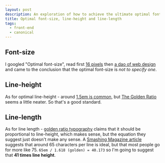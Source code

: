 ```yaml
---
layout: post
description: An exploration of how to achieve the ultimate optimal font-size and spacing.
title: Optimal font-size, line-height and line-length
tags:
  - front-end
  - canonical
---
```


## Font-size

I googled "Optimal font-size", read first
[16 pixels](http://www.smashingmagazine.com/2011/10/07/16-pixels-body-copy-anything-less-costly-mistake/)
then [a dao of web design](http://alistapart.com/article/dao) and came to the conclusion that
the optimal font-size is _not to specify one_.

## Line-height

As for optimal line-height - around
[1.5em is common](http://www.smashingmagazine.com/2009/08/20/typographic-design-survey-best-practices-from-the-best-blogs/),
but [The Golden Ratio](http://www.pearsonified.com/2011/12/golden-ratio-typography.php) seems a little
neater. So that's a good standard.

## Line-length

As for line length - [golden ratio typography](http://www.pearsonified.com/2011/12/golden-ratio-typography.php)
claims that it should be proportional to line-height, which makes sense, but the equation they suggest
just doesn't make any sense.
A [Smashing Magazine article](http://www.smashingmagazine.com/2009/08/20/typographic-design-survey-best-practices-from-the-best-blogs/)
suggests that around 65 characters per line is ideal, but that most people go for more like 75.
`65em / 1.618 (golden) = 40.173` so I'm going to suggest that **41 times line height**.
